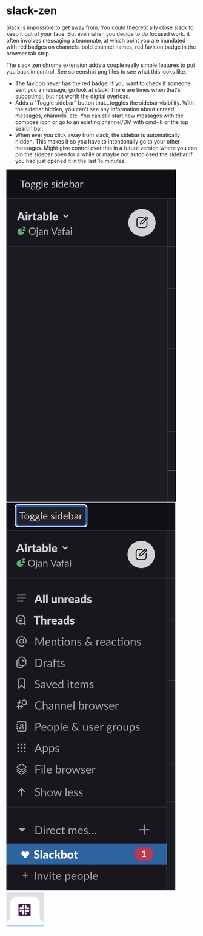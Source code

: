 # slack-zen

Slack is impossible to get away from. You could theoretically close slack to
keep it out of your face. But even when you decide to do focused work, it often
involves messaging a teammate, at which point you are inundated with red badges
on channels, bold channel names, red favicon badge in the browser tab strip.

The slack zen chrome extension adds a couple really simple features to put you
back in control. See screenshot png files to see what this looks like.

- The favicon never has the red badge. If you want to check if someone sent you
  a message, go look at slack! There are times when that's suboptimal, but not
  worth the digital overload.
- Adds a "Toggle sidebar" button that...toggles the sidebar visibility. With the
  sidebar hidden, you can't see any information about unread messages, channels,
  etc. You can still start new messages with the compose icon or go to an
  existing channel/DM with cmd+k or the top search bar.
- When ever you click away from slack, the sidebar is automatically hidden. This
  makes it so you have to intentionally go to your other messages. Might give
  control over this in a future version where you can pin the sidebar open for a
  while or maybe not autoclosed the sidebar if you had just opened it in the
  last 15 minutes.


![Image of hidden sidebar](https://github.com/ojanvafai-at/slack-zen/blob/master/hidden-sidebar.png)
![Image of visible sidebar](https://github.com/ojanvafai-at/slack-zen/blob/master/visible-sidebar.png)
![Image of debadged icon](https://github.com/ojanvafai-at/slack-zen/blob/master/debadged-favicon.png)
